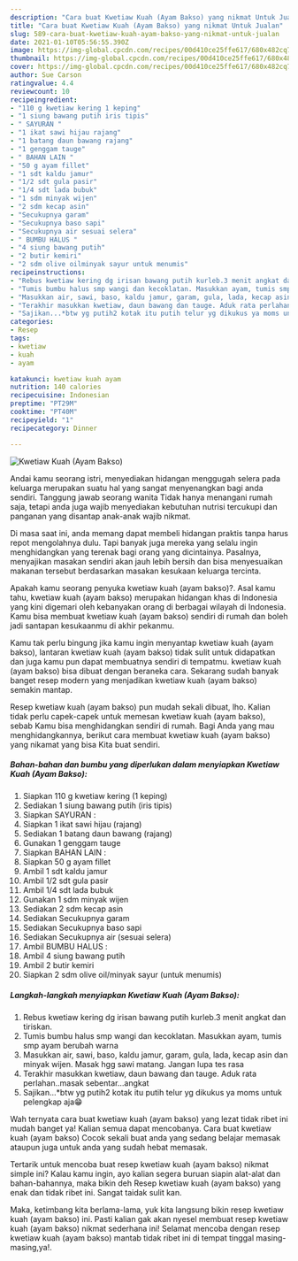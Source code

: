 ```yaml
---
description: "Cara buat Kwetiaw Kuah (Ayam Bakso) yang nikmat Untuk Jualan"
title: "Cara buat Kwetiaw Kuah (Ayam Bakso) yang nikmat Untuk Jualan"
slug: 589-cara-buat-kwetiaw-kuah-ayam-bakso-yang-nikmat-untuk-jualan
date: 2021-01-10T05:56:55.390Z
image: https://img-global.cpcdn.com/recipes/00d410ce25ffe617/680x482cq70/kwetiaw-kuah-ayam-bakso-foto-resep-utama.jpg
thumbnail: https://img-global.cpcdn.com/recipes/00d410ce25ffe617/680x482cq70/kwetiaw-kuah-ayam-bakso-foto-resep-utama.jpg
cover: https://img-global.cpcdn.com/recipes/00d410ce25ffe617/680x482cq70/kwetiaw-kuah-ayam-bakso-foto-resep-utama.jpg
author: Sue Carson
ratingvalue: 4.4
reviewcount: 10
recipeingredient:
- "110 g kwetiaw kering 1 keping"
- "1 siung bawang putih iris tipis"
- " SAYURAN "
- "1 ikat sawi hijau rajang"
- "1 batang daun bawang rajang"
- "1 genggam tauge"
- " BAHAN LAIN "
- "50 g ayam fillet"
- "1 sdt kaldu jamur"
- "1/2 sdt gula pasir"
- "1/4 sdt lada bubuk"
- "1 sdm minyak wijen"
- "2 sdm kecap asin"
- "Secukupnya garam"
- "Secukupnya baso sapi"
- "Secukupnya air sesuai selera"
- " BUMBU HALUS "
- "4 siung bawang putih"
- "2 butir kemiri"
- "2 sdm olive oilminyak sayur untuk menumis"
recipeinstructions:
- "Rebus kwetiaw kering dg irisan bawang putih kurleb.3 menit angkat dan tiriskan."
- "Tumis bumbu halus smp wangi dan kecoklatan. Masukkan ayam, tumis smp ayam berubah warna"
- "Masukkan air, sawi, baso, kaldu jamur, garam, gula, lada, kecap asin dan minyak wijen. Masak hgg sawi matang. Jangan lupa tes rasa"
- "Terakhir masukkan kwetiaw, daun bawang dan tauge. Aduk rata perlahan..masak sebentar...angkat"
- "Sajikan...*btw yg putih2 kotak itu putih telur yg dikukus ya moms untuk pelengkap aja😁"
categories:
- Resep
tags:
- kwetiaw
- kuah
- ayam

katakunci: kwetiaw kuah ayam 
nutrition: 140 calories
recipecuisine: Indonesian
preptime: "PT29M"
cooktime: "PT40M"
recipeyield: "1"
recipecategory: Dinner

---
```



![Kwetiaw Kuah (Ayam Bakso)](https://img-global.cpcdn.com/recipes/00d410ce25ffe617/680x482cq70/kwetiaw-kuah-ayam-bakso-foto-resep-utama.jpg)

Andai kamu seorang istri, menyediakan hidangan menggugah selera pada keluarga merupakan suatu hal yang sangat menyenangkan bagi anda sendiri. Tanggung jawab seorang  wanita Tidak hanya menangani rumah saja, tetapi anda juga wajib menyediakan kebutuhan nutrisi tercukupi dan panganan yang disantap anak-anak wajib nikmat.

Di masa  saat ini, anda memang dapat membeli hidangan praktis tanpa harus repot mengolahnya dulu. Tapi banyak juga mereka yang selalu ingin menghidangkan yang terenak bagi orang yang dicintainya. Pasalnya, menyajikan masakan sendiri akan jauh lebih bersih dan bisa menyesuaikan makanan tersebut berdasarkan masakan kesukaan keluarga tercinta. 



Apakah kamu seorang penyuka kwetiaw kuah (ayam bakso)?. Asal kamu tahu, kwetiaw kuah (ayam bakso) merupakan hidangan khas di Indonesia yang kini digemari oleh kebanyakan orang di berbagai wilayah di Indonesia. Kamu bisa membuat kwetiaw kuah (ayam bakso) sendiri di rumah dan boleh jadi santapan kesukaanmu di akhir pekanmu.

Kamu tak perlu bingung jika kamu ingin menyantap kwetiaw kuah (ayam bakso), lantaran kwetiaw kuah (ayam bakso) tidak sulit untuk didapatkan dan juga kamu pun dapat membuatnya sendiri di tempatmu. kwetiaw kuah (ayam bakso) bisa dibuat dengan beraneka cara. Sekarang sudah banyak banget resep modern yang menjadikan kwetiaw kuah (ayam bakso) semakin mantap.

Resep kwetiaw kuah (ayam bakso) pun mudah sekali dibuat, lho. Kalian tidak perlu capek-capek untuk memesan kwetiaw kuah (ayam bakso), sebab Kamu bisa menghidangkan sendiri di rumah. Bagi Anda yang mau menghidangkannya, berikut cara membuat kwetiaw kuah (ayam bakso) yang nikamat yang bisa Kita buat sendiri.

<!--inarticleads1-->

##### Bahan-bahan dan bumbu yang diperlukan dalam menyiapkan Kwetiaw Kuah (Ayam Bakso):

1. Siapkan 110 g kwetiaw kering (1 keping)
1. Sediakan 1 siung bawang putih (iris tipis)
1. Siapkan  SAYURAN :
1. Siapkan 1 ikat sawi hijau (rajang)
1. Sediakan 1 batang daun bawang (rajang)
1. Gunakan 1 genggam tauge
1. Siapkan  BAHAN LAIN :
1. Siapkan 50 g ayam fillet
1. Ambil 1 sdt kaldu jamur
1. Ambil 1/2 sdt gula pasir
1. Ambil 1/4 sdt lada bubuk
1. Gunakan 1 sdm minyak wijen
1. Sediakan 2 sdm kecap asin
1. Sediakan Secukupnya garam
1. Sediakan Secukupnya baso sapi
1. Sediakan Secukupnya air (sesuai selera)
1. Ambil  BUMBU HALUS :
1. Ambil 4 siung bawang putih
1. Ambil 2 butir kemiri
1. Siapkan 2 sdm olive oil/minyak sayur (untuk menumis)




<!--inarticleads2-->

##### Langkah-langkah menyiapkan Kwetiaw Kuah (Ayam Bakso):

1. Rebus kwetiaw kering dg irisan bawang putih kurleb.3 menit angkat dan tiriskan.
1. Tumis bumbu halus smp wangi dan kecoklatan. Masukkan ayam, tumis smp ayam berubah warna
1. Masukkan air, sawi, baso, kaldu jamur, garam, gula, lada, kecap asin dan minyak wijen. Masak hgg sawi matang. Jangan lupa tes rasa
1. Terakhir masukkan kwetiaw, daun bawang dan tauge. Aduk rata perlahan..masak sebentar...angkat
1. Sajikan...*btw yg putih2 kotak itu putih telur yg dikukus ya moms untuk pelengkap aja😁




Wah ternyata cara buat kwetiaw kuah (ayam bakso) yang lezat tidak ribet ini mudah banget ya! Kalian semua dapat mencobanya. Cara buat kwetiaw kuah (ayam bakso) Cocok sekali buat anda yang sedang belajar memasak ataupun juga untuk anda yang sudah hebat memasak.

Tertarik untuk mencoba buat resep kwetiaw kuah (ayam bakso) nikmat simple ini? Kalau kamu ingin, ayo kalian segera buruan siapin alat-alat dan bahan-bahannya, maka bikin deh Resep kwetiaw kuah (ayam bakso) yang enak dan tidak ribet ini. Sangat taidak sulit kan. 

Maka, ketimbang kita berlama-lama, yuk kita langsung bikin resep kwetiaw kuah (ayam bakso) ini. Pasti kalian gak akan nyesel membuat resep kwetiaw kuah (ayam bakso) nikmat sederhana ini! Selamat mencoba dengan resep kwetiaw kuah (ayam bakso) mantab tidak ribet ini di tempat tinggal masing-masing,ya!.

